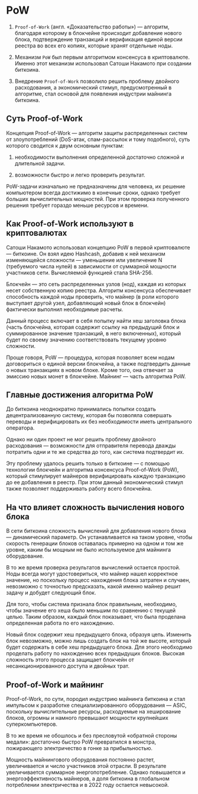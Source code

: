 # PoW

1. `Proof-of-Work` (англ. «Доказательство работы») — алгоритм, благодаря которому в блокчейне происходит добавление нового блока, подтверждение транзакций и верификация единой версии реестра во всех его копиях, которые хранят отдельные ноды.

2. Механизм `PoW` был первым алгоритмом консенсуса в криптовалюте. Именно этот механизм использовал Сатоши Накамото при создании биткоина.

3. Внедрение `Proof-of-Work` позволило решить проблему двойного расходования, а экономический стимул, предусмотренный в алгоритме, стал основой для появления индустрии майнинга биткоина.

## Суть Proof-of-Work

Концепция Proof-of-Work — алгоритм защиты распределенных систем от злоупотреблений (DoS-атак, спам-рассылок и тому подобного), суть которого сводится к двум основным пунктам:

1. необходимости выполнения определенной достаточно сложной и длительной задачи.

2. возможности быстро и легко проверить результат.

PoW-задачи изначально не предназначены для человека, их решение компьютером всегда достижимо в конечные сроки, однако требует больших вычислительных мощностей. При этом проверка полученного решения требует гораздо меньше ресурсов и времени.

## Как Proof-of-Work используют в криптовалютах

Сатоши Накамото использовал концепцию PoW в первой криптовалюте — биткоине. Он взял идею Hashcash, добавив к ней механизм изменяющейся сложности — уменьшение или увеличение N (требуемого числа нулей) в зависимости от суммарной мощности участников сети. Вычисляемой функцией стала SHA-256. 

Блокчейн — это сеть распределенных узлов (нод), каждая из которых несет собственную копию реестра. Алгоритм консенсуса обеспечивает способность каждой ноды проверить, что майнер (в роли которого выступает другой узел, добавляющий новый блок в блокчейн) фактически выполнил необходимые расчеты. 

Данный процесс включает в себя попытку найти хеш заголовка блока (часть блокчейна, которая содержит ссылку на предыдущий блок и суммированное значение транзакций, в него включенных), который будет по своему значению соответствовать текущему уровню сложности.

Проще говоря, PoW — процедура, которая позволяет всем нодам договориться о единой версии блокчейна, а также подтвердить данные о новых транзакциях в новом блоке. Кроме того, она отвечает за эмиссию новых монет в блокчейне. Майнинг — часть алгоритма PoW.

## Главные достижения алгоритма PoW

До биткоина неоднократно принимались попытки создать децентрализованную систему, которая бы позволяла совершать переводы и верифицировать их без необходимости иметь центрального оператора. 

Однако ни один проект не мог решить проблему двойного расходования — возможности для отправителя перевода дважды потратить одни и те же средства до того, как система подтвердит их.

Эту проблему удалось решить только в биткоине — с помощью технологии блокчейн и алгоритма консенсуса Proof-of-Work (PoW), который стимулирует майнеров верифицировать каждую транзакцию до ее добавления в реестр. При этом данный экономический стимул также позволяет поддерживать работу всего блокчейна.

## На что влияет сложность вычисления нового блока

В сети биткоина сложность вычислений для добавления нового блока — динамический параметр. Он устанавливается на таком уровне, чтобы скорость генерации блоков оставалась примерно на одном и том же уровне, каким бы мощным не было используемое для майнинга оборудование.

В то же время проверка результатов вычислений остается простой. Ноды всегда могут удостовериться, что майнер нашел корректное значение, но поскольку процесс нахождения блока затратен и случаен, невозможно с точностью предсказать, какой именно майнер решит задачу и добудет следующий блок.

Для того, чтобы система признала блок правильным, необходимо, чтобы значение его хеша было меньшим по сравнению с текущей целью. Таким образом, каждый блок показывает, что была проделана определенная работа по его нахождению.

Новый блок содержит хеш предыдущего блока, образуя цепь. Изменить блок невозможно, можно лишь создать блок на той же высоте, который будет содержать в себе хеш предыдущего блока. Для этого необходимо проделать работу по нахождению всех предыдущих блоков. Высокая сложность этого процесса защищает блокчейн от несанкционированного доступа и двойных трат.

## Proof-of-Work и майнинг

Proof-of-Work, по сути, породил индустрию майнинга биткоина и стал импульсом к разработке специализированного оборудования — ASIC, поскольку вычислительные ресурсы, расходуемые на хеширование блоков, огромны и намного превышают мощности крупнейших суперкомпьютеров.

В то же время не обошлось и без пресловутой «обратной стороны медали»: достаточно быстро PoW превратился в монстра, пожирающего электричество в гонке за прибыльностью. 

Мощность майнингового оборудования постоянно растет, увеличивается и число участников этой отрасли. В результате увеличивается суммарное энергопотребление. Однако повышается и энергоэффективность майнеров, а доля биткоина в глобальном потреблении электричества и в 2022 году остается невысокой.